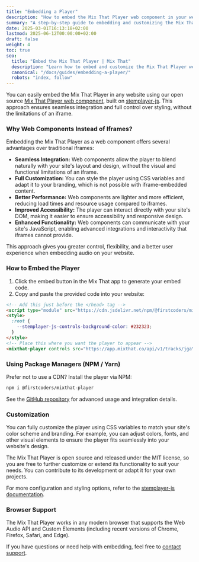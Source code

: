 ```yaml
---
title: "Embedding a Player"
description: "How to embed the Mix That Player web component in your website, with customization and integration tips."
summary: "A step-by-step guide to embedding and customizing the Mix That Player on your site."
date: 2025-03-01T16:13:18+02:00
lastmod: 2025-06-12T00:00:00+02:00
draft: false
weight: 4
toc: true
seo:
  title: "Embed the Mix That Player | Mix That"
  description: "Learn how to embed and customize the Mix That Player web component in your website, with code examples and integration tips."
  canonical: "/docs/guides/embedding-a-player/"
  robots: "index, follow"
---
```


You can easily embed the Mix That Player in any website using our open source [Mix That Player web component](https://www.npmjs.com/package/@firstcoders/mixthat-player), built on [stemplayer-js](https://www.stemplayer-js.com). This approach ensures seamless integration and full control over styling, without the limitations of an iframe.

### Why Web Components Instead of Iframes?

Embedding the Mix That Player as a web component offers several advantages over traditional iframes:

- **Seamless Integration:** Web components allow the player to blend naturally with your site's layout and design, without the visual and functional limitations of an iframe.
- **Full Customization:** You can style the player using CSS variables and adapt it to your branding, which is not possible with iframe-embedded content.
- **Better Performance:** Web components are lighter and more efficient, reducing load times and resource usage compared to iframes.
- **Improved Accessibility:** The player can interact directly with your site's DOM, making it easier to ensure accessibility and responsive design.
- **Enhanced Functionality:** Web components can communicate with your site's JavaScript, enabling advanced integrations and interactivity that iframes cannot provide.

This approach gives you greater control, flexibility, and a better user experience when embedding audio on your website.

### How to Embed the Player

1. Click the embed button in the Mix That app to generate your embed code.
2. Copy and paste the provided code into your website:

```html
<!-- Add this just before the </head> tag -->
<script type="module" src="https://cdn.jsdelivr.net/npm/@firstcoders/mixthat-player@^4.0.0-beta.0"></script>
<style>
  :root {
    --stemplayer-js-controls-background-color: #232323;
  }
</style>
<!-- Place this where you want the player to appear -->
<mixthat-player controls src="https://app.mixthat.co/api/v1/tracks/jgaYB9"></mixthat-player>
```

### Using Package Managers (NPM / Yarn)

Prefer not to use a CDN? Install the player via NPM:

```sh
npm i @firstcoders/mixthat-player
```

See the [GitHub repository](https://github.com/firstcoders/mixthat-player) for advanced usage and integration details.

### Customization

You can fully customize the player using CSS variables to match your site's color scheme and branding. For example, you can adjust colors, fonts, and other visual elements to ensure the player fits seamlessly into your website's design.

The Mix That Player is open source and released under the MIT license, so you are free to further customize or extend its functionality to suit your needs. You can contribute to its development or adapt it for your own projects.

For more configuration and styling options, refer to the [stemplayer-js documentation](https://github.com/stemplayer-js/stemplayer-js/blob/main/docs/stemplayer-js.md).

### Browser Support

The Mix That Player works in any modern browser that supports the Web Audio API and Custom Elements (including recent versions of Chrome, Firefox, Safari, and Edge).

If you have questions or need help with embedding, feel free to [contact support](/docs/general/support/).
